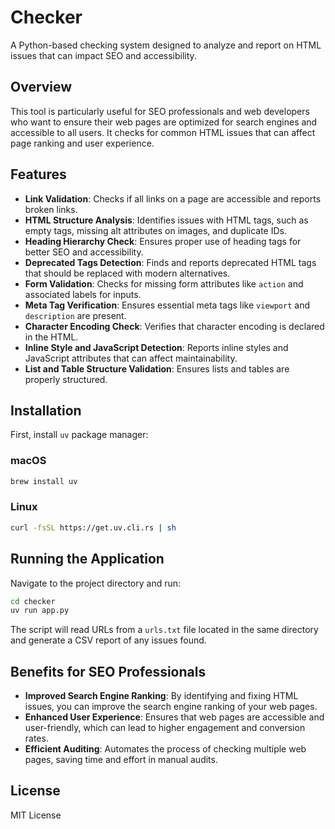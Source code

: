 # Checker

A Python-based checking system designed to analyze and report on HTML issues that can impact SEO and accessibility.

## Overview

This tool is particularly useful for SEO professionals and web developers who want to ensure their web pages are optimized for search engines and accessible to all users. It checks for common HTML issues that can affect page ranking and user experience.

## Features

- **Link Validation**: Checks if all links on a page are accessible and reports broken links.
- **HTML Structure Analysis**: Identifies issues with HTML tags, such as empty tags, missing alt attributes on images, and duplicate IDs.
- **Heading Hierarchy Check**: Ensures proper use of heading tags for better SEO and accessibility.
- **Deprecated Tags Detection**: Finds and reports deprecated HTML tags that should be replaced with modern alternatives.
- **Form Validation**: Checks for missing form attributes like `action` and associated labels for inputs.
- **Meta Tag Verification**: Ensures essential meta tags like `viewport` and `description` are present.
- **Character Encoding Check**: Verifies that character encoding is declared in the HTML.
- **Inline Style and JavaScript Detection**: Reports inline styles and JavaScript attributes that can affect maintainability.
- **List and Table Structure Validation**: Ensures lists and tables are properly structured.

## Installation

First, install `uv` package manager:

### macOS

```bash
brew install uv
```

### Linux

```bash
curl -fsSL https://get.uv.cli.rs | sh
```

## Running the Application

Navigate to the project directory and run:

```bash
cd checker
uv run app.py
```

The script will read URLs from a `urls.txt` file located in the same directory and generate a CSV report of any issues found.

## Benefits for SEO Professionals

- **Improved Search Engine Ranking**: By identifying and fixing HTML issues, you can improve the search engine ranking of your web pages.
- **Enhanced User Experience**: Ensures that web pages are accessible and user-friendly, which can lead to higher engagement and conversion rates.
- **Efficient Auditing**: Automates the process of checking multiple web pages, saving time and effort in manual audits.

## License

MIT License
